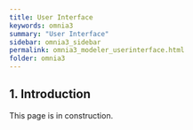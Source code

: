 ```yaml
---
title: User Interface
keywords: omnia3
summary: "User Interface"
sidebar: omnia3_sidebar
permalink: omnia3_modeler_userinterface.html
folder: omnia3
---
```



## 1. Introduction

This page is in construction.
